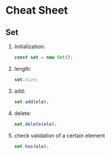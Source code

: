 # Cheat Sheet
## Set
1. Initialization:
    ```javascript
    const set = new Set();
    ```
2. length:
    ```javascript
    set.size;
    ```
3. add:
    ```javascript
    set.add(ele);
    ```
4. delete:
    ```javascript
    set.delete(ele);
    ```
5. check validation of a certain element
    ```javascript
    set.has(ele);
    ```